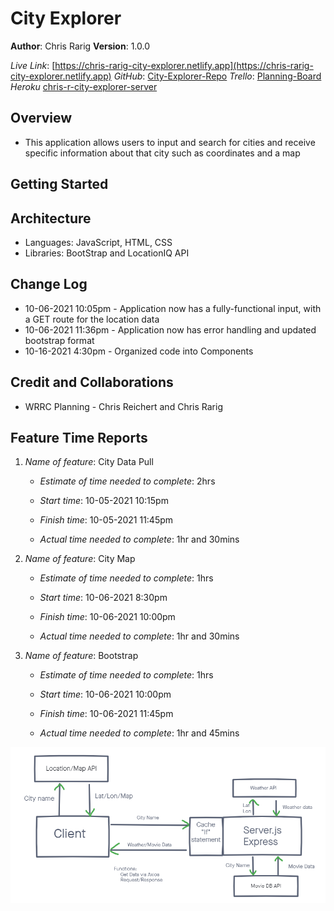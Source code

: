 # City Explorer

**Author**: Chris Rarig
**Version**: 1.0.0

*Live Link*: [https://chris-rarig-city-explorer.netlify.app](https://chris-rarig-city-explorer.netlify.app)
*GitHub*: [City-Explorer-Repo](https://github.com/chrisrarig1/city-explorer)
*Trello*: [Planning-Board](https://trello.com/b/yJ6s01tq/lab06)
*Heroku* [chris-r-city-explorer-server](https://chris-r-city-explorer-server.herokuapp.com/)

## Overview

- This application allows users to input and search for cities and receive specific information about that city such as coordinates and a map

## Getting Started
<!-- What are the steps that a user must take in order to build this app on their own machine and get it running? -->

## Architecture

- Languages: JavaScript, HTML, CSS
- Libraries: BootStrap and LocationIQ API

## Change Log

- 10-06-2021 10:05pm - Application now has a fully-functional input, with a GET route for the location data
- 10-06-2021 11:36pm - Application now has error handling and updated bootstrap format
- 10-16-2021 4:30pm - Organized code into Components

## Credit and Collaborations

- WRRC Planning - Chris Reichert and Chris Rarig

## Feature Time Reports

1. *Name of feature*: City Data Pull

    - *Estimate of time needed to complete*: 2hrs

    - *Start time*: 10-05-2021 10:15pm

    - *Finish time*: 10-05-2021 11:45pm

    - *Actual time needed to complete*: 1hr and 30mins

2. *Name of feature*: City Map

    - *Estimate of time needed to complete*: 1hrs

    - *Start time*: 10-06-2021 8:30pm

    - *Finish time*: 10-06-2021 10:00pm

    - *Actual time needed to complete*: 1hr and 30mins

3. *Name of feature*: Bootstrap

    - *Estimate of time needed to complete*: 1hrs

    - *Start time*: 10-06-2021 10:00pm

    - *Finish time*: 10-06-2021 11:45pm

    - *Actual time needed to complete*: 1hr and 45mins

![WRRC](WRRC4.png)